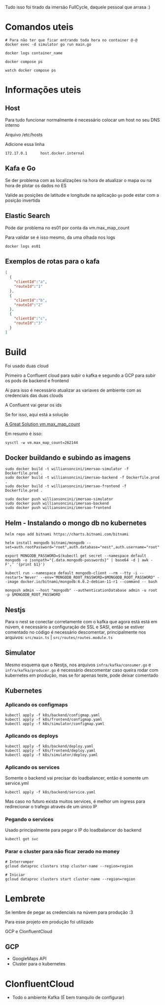 Tudo isso foi tirado da imersão FullCycle, daquele pessoal que arrasa :)

# Comandos uteis

```shell
# Para não ter que ficar entrando toda hora no container @-@
docker exec -d simulator go run main.go

docker logs container_name

docker compose ps

watch docker compose ps
```

# Informações uteis

## Host

Para tudo funcionar normalmente é necessário colocar um host no seu DNS interno

Arquivo /etc/hosts

Adicione essa linha

`172.17.0.1      host.docker.internal`

## Kafa e Go

Se der problema com as localizações na hora de atualizar o mapa ou na hora de plotar os dados no ES

Valide as posições de latitude e longitude na aplicação `go` pode estar com a posição invertida

## Elastic Search

Pode dar problema no es01 por conta da vm.max_map_count

Para validar se é isso mesmo, da uma olhada nos logs

```shell
docker logs es01
```

## Exemplos de rotas para o kafa

```json
[
  {
    "clientId":"a",
    "routeId":"1"
  },
  {
    "clientId":"b",
    "routeId":"2"
  },
  {
    "clientId":"c",
    "routeId":"3"
  }
]
```

# Build

Foi usado duas cloud

Primeiro a Confluent cloud para subir o kafka e segundo a GCP para subir os pods de backend e frontend

Ai para isso é necessário atualizar as variaves de ambiente com as credenciais das duas clouds

A Confluent vai gerar os ids 


Se for isso, aqui está a solução

[A Great Solution vm.max_map_count]([https://](https://stackoverflow.com/questions/57998092/docker-compose-error-bootstrap-checks-failed-max-virtual-memory-areas-vm-ma))

Em resumo é isso: 

```shell
sysctl -w vm.max_map_count=262144
```

## Docker buildando e subindo as imagens

```shell
sudo docker build -t williansoncini/imersao-simulator -f Dockerfile.prod .
sudo docker build -t williansoncini/imersao-backend -f Dockerfile.prod .
sudo docker build -t williansoncini/imersao-frontend -f Dockerfile.prod .

sudo docker push williansoncini/imersao-simulator
sudo docker push williansoncini/imersao-backend
sudo docker push williansoncini/imersao-frontend
```

## Helm - Instalando o mongo db no kubernetes

```shell
helm repo add bitnami https://charts.bitnami.com/bitnami

helm install mongodb bitnami/mongodb --set=auth.rootPassword="root",auth.database="nest",auth.username="root"

export MONGODB_PASSWORD=$(kubectl get secret --namespace default mongodb -o jsonpath="{.data.mongodb-passwords}" | base64 -d | awk -F',' '{print $1}')

kubectl run --namespace default mongodb-client --rm --tty -i --restart='Never' --env="MONGODB_ROOT_PASSWORD=$MONGODB_ROOT_PASSWORD" --image docker.io/bitnami/mongodb:6.0.2-debian-11-r1 --command -- bash

mongosh admin --host "mongodb" --authenticationDatabase admin -u root -p $MONGODB_ROOT_PASSWORD
```

## Nestjs

Para o nest se conectar corretamente com o kafka que agora está está em núvem, é necessário a configuração de SSL e SASl, então se estiver comentado no código é necessário descomentar, principalmente nos arquivos: `src/main.ts` | `src/routes/routes.module.ts`

## Simulator

Mesmo esquema que o Nestjs, nos arquivos `infra/kafka/consumer.go` e `infra/kafka/producer.go` é necessário descomentar caso queira rodar com kubernetes em produção, mas se for apenas teste, pode deixar comentado

## Kubernetes

### Aplicando os configmaps

```shell
kubectl apply -f k8s/backend/configmap.yaml
kubectl apply -f k8s/frontend/configmap.yaml
kubectl apply -f k8s/simulator/configmap.yaml
```

### Aplicando os deploys

```shell
kubectl apply -f k8s/backend/deploy.yaml
kubectl apply -f k8s/frontend/deploy.yaml
kubectl apply -f k8s/simulator/deploy.yaml
```

### Aplicando os services

Somente o backend vai precisar do loadbalancer, então é somente um service.yml

```shell
kubectl apply -f k8s/backend/service.yaml
```

Mas caso no futuro exista muitos services, é melhor um ingress para redirecionar o trafego através de um único IP

### Pegando o services

Usado principalmente para pegar o IP do loadbalancer do backend

```shell
kubectl get svc
```

### Parar o cluster para não ficar zerado no money

```shell
# Interromper
gcloud dataproc clusters stop cluster-name --region=region

# Iniciar
gcloud dataproc clusters start cluster-name --region=region
```

# Lembrete

Se lembre de pegar as credenciais na núvem para produção :3

Para esse projeto em produção foi utilizado

GCP e ClonfluentCloud 

## GCP

- GoogleMaps API
- Cluster para o kubernetes

# ClonfluentCloud

- Todo o ambiente Kafka (É bem tranquilo de configurar)